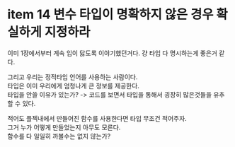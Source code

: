 # item 14 변수 타입이 명확하지 않은 경우 확실하게 지정하라

이미 1장에서부터 계속 입이 닳도록 이야기했던거다.
걍 타입 다 명시하는게 좋은거 같다.  

그리고 우리는 정적타입 언어를 사용하는 사람이다.  
타입은 이미 우리에게 엄청나게 큰 정보를 제공한다.  
타입을 안쓸 이유가 있는가? -> 코드를 보면서 타입을 통해서 굉장히 많은것들을 유추할 수 있다.  

적어도 플젝내에서 만들어진 함수를 사용한다면 타입 무조건 적어주자.  
그거 누가 어떻게 만들었는지 아무도 모른다.  
함수를 다 일일히 까볼수는 없지 않는가?  

